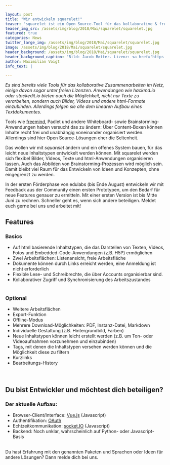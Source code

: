 ```yaml
---

layout: post
title: "Wir entwickeln squarelet!"
teaser: "squarelet ist ein Open Source-Tool für das kollaborative & freie Konzeptionieren"
teaser_img_src: /assets/img/blog/2018/Mai/squarelet/squarelet.jpg
featured: true
categories: News
twitter_large_img: /assets/img/blog/2018/Mai/squarelet/squarelet.jpg
image: /assets/img/blog/2018/Mai/squarelet/squarelet.jpg
header_background: /assets/img/blog/2018/Mai/squarelet/squarelet.jpg
header_background_caption: "Bild: Jacob Bøtter. Lizenz: <a href='https://creativecommons.org/licenses/by/2.0/'>CC-BY 2.0</a>"
author: Maximilian Voigt
info_text: |

---
```

*Es sind bereits viele Tools für das kollaborative Zusammenarbeiten im Netz, einige davon sogar unter freien Lizenzen. Anwendungen wie hackmd.io oder stackedit.io bieten auch die Möglichkeit, nicht nur Texte zu verarbeiten, sondern auch Bilder, Videos und andere html-Formate einzubinden. Allerdings folgen sie alle dem linearen Aufbau eines Textdokumentes.*

Tools wie [freemind](https://freemind.sourceforge.net), Padlet und andere Whiteboard- sowie Brainstorming-Anwendungen haben versucht das zu ändern: Über Content-Boxen können Inhalte recht frei und unabhängig voneinander organisiert werden. Allerdings sind hier Open Source-Lösungen eher die Seltenheit. 

Das wollen wir mit *squarelet* ändern und ein offenes System bauen, für das leicht neue Inhaltstypen entwickelt werden können. Mit squarelet werden sich flexibel Bilder, Videos, Texte und html-Anwendungen organisieren lassen. Auch das Abbilden von Brainstorming-Prozessen wird möglich sein. Damit bleibt viel Raum für das Entwickeln von Ideen und Konzepten, ohne eingegrenzt zu werden. 

In der ersten Förderphase von edulabs (bis Ende August) entwickeln wir mit Feedback aus der Community einen ersten Prototypen, um den Bedarf für neue Features genauer zu ermitteln. Mit einer ersten Version ist bis Mitte Juni zu rechnen. Schneller geht es, wenn sich andere beteiligen. Meldet euch gerne bei uns und arbeitet mit!

## Features
### Basics
* Auf html basierende Inhaltstypen, die das Darstellen von Texten, Videos, Fotos und Embedded-Code-Anwendungen (z.B. H5P) ermöglichen
* Zwei Arbeitsflächen: Listenansicht, freie Arbeitsfläche
* Dokumente können durch Links erreicht werden, eine Anmeldung ist nicht erforderlich
* Flexible Lese- und Schreibrechte, die über Accounts organisierbar sind.
* Kollaborativer Zugriff und Synchronisierung des Arbeitszustandes
<br><br>

### Optional

* Weitere Arbeitsflächen
* Export-Funktion
* Offline-Modus
* Mehrere Download-Möglichkeiten: PDF, Instanz-Datei, Markdown
* Individuelle Gestaltung (z.B. Hintergrundbild, Farben)
* Neue Inhaltstypen können leicht erstellt werden (z.B. um Ton- oder Videoaufnahmen vorzunehmen und einzubinden)
* Tags, mit denen die Inhaltstypen versehen werden können und die Möglichkeit diese zu filtern
* Kurzlinks
* Bearbeitungs-History
<br><br><br>

## Du bist Entwickler und möchtest dich beteiligen?
### Der aktuelle Aufbau:

* Browser-Client/Interface: [Vue.js](https://vuejs.org/) (Javascript)
* Authentifikation: [OAuth](https://oauth.net/) 
* Echtzeitkommunikation: [socket.IO](https://socket.io/) (Javascript)
* Backend: Noch unklar, wahrscheinlich auf Python- oder Javascript-Basis
<br><br>

Du hast Erfahrung mit den genannten Paketen und Sprachen oder Ideen für andere Lösungen? Dann melde dich bei uns. 
